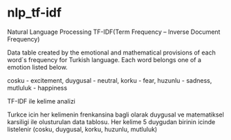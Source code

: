 # nlp_tf-idf
Natural Language Processing TF-IDF(Term Frequency – Inverse Document Frequency)

Data table created by the emotional and mathematical provisions of each word`s frequency for Turkish language.
Each word belongs one of a emotion listed below.

cosku - excitement, 
duygusal - neutral, 
korku - fear, 
huzunlu - sadness, 
mutluluk - happiness


TF-IDF ile kelime analizi

Turkce icin her kelimenin frenkansina bagli olarak duygusal ve matematiksel karsiligi ile olusturulan data tablosu.
Her kelime 5 duygudan birinin icinde listelenir (cosku, duygusal, korku, huzunlu, mutluluk)
